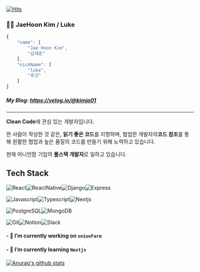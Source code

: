 [![Hits](https://hits.seeyoufarm.com/api/count/incr/badge.svg?url=https%3A%2F%2Fgithub.com%2Fkimja7045%2Fhit-counter&count_bg=%2379C83D&title_bg=%23555555&icon=&icon_color=%23FFFFFF&title=hits&edge_flat=false)](https://hits.seeyoufarm.com)

### 🧑‍💻 JaeHoon Kim / Luke
```js
{
    "name": [
        "Jae Hoon Kim",
        "김재훈"
    ],
    "nickName": [
        "luke",
        "루크"
    ]
}
```

##### My Blog: https://velog.io/@kimja01

---

**Clean Code**에 관심 있는 개발자입니다. 

한 사람이 작성한 것 같은, **읽기 좋은 코드**를 지향하며, 협업한 개발자의**코드 참조**를 통해 원활한 협업과 높은 품질의 코드를 만들기 위해 노력하고 있습니다.

현재 어니언팜 기업의 **풀스택 개발자**로 일하고 있습니다.


## Tech Stack

<img alt="React" src ="https://img.shields.io/badge/React-61dafb?&style=for-the-badge&logo=react&logoColor=white"/><img alt="ReactNative" src ="https://img.shields.io/badge/React_Native-61dafb?&style=for-the-badge&logo=react&logoColor=white"/><img alt="Django" src ="https://img.shields.io/badge/Django-0C3C26?&style=for-the-badge&logo=django&logoColor=white"/><img alt="Express" src ="https://img.shields.io/badge/Express-aeaeae?&style=for-the-badge&logo=express&logoColor=white"/>

<img alt="Javascript" src ="https://img.shields.io/badge/Javascript-EFD919?&style=for-the-badge&logo=javascript&logoColor=black"/><img alt="Typescript" src ="https://img.shields.io/badge/Typescript-3178c6?&style=for-the-badge&logo=typescript&logoColor=white"/><img alt="Nextjs" src ="https://img.shields.io/badge/Nextjs-000?&style=for-the-badge"/>

<img alt="PostgreSQL" src ="https://img.shields.io/badge/PostgrSQL-336791?&style=for-the-badge&logo=postgresql&logoColor=white"/><img alt="MongoDB" src ="https://img.shields.io/badge/MongoDB-4EA94B?style=for-the-badge&logo=mongodb&logoColor=white"/>

<img alt="Git" src ="https://img.shields.io/badge/Git-F05032?style=for-the-badge&logo=git&logoColor=white"/><img alt="Notion" src ="https://img.shields.io/badge/Notion-white?&style=for-the-badge&logo=notion&logoColor=black"/><img alt="Slack" src ="https://img.shields.io/badge/Slack-4a154b?&style=for-the-badge&logo=slack&logoColor=white"/>


#### - 🔭 I’m currently working on `onionFarm`
#### - 🌱 I’m currently learning `Nextjs`

[![Anurag's github stats](https://github-readme-stats.vercel.app/api?username=kimja7045&count_private=true&show_icons=true&theme=dracula)](https://github.com/kimja7045/github-readme-stats)


<!--
**kimja7045/kimja7045** is a ✨ _special_ ✨ repository because its `README.md` (this file) appears on your GitHub profile.

Here are some ideas to get you started:

- 🔭 I’m currently working on ...
- 🌱 I’m currently learning ...
- 👯 I’m looking to collaborate on ...
- 🤔 I’m looking for help with ...
- 💬 Ask me about ...
- 📫 How to reach me: ...
- 😄 Pronouns: ...
- ⚡ Fun fact: ...
-->
